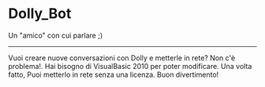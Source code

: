 Dolly_Bot
=========

Un "amico" con cui parlare ;)
_____________________

Vuoi creare nuove conversazioni con Dolly e metterle in rete? Non c'è problema!.
Hai bisogno di VisualBasic 2010 per poter modificare.
Una volta fatto, Puoi metterlo in rete senza una licenza.
Buon divertimento!

